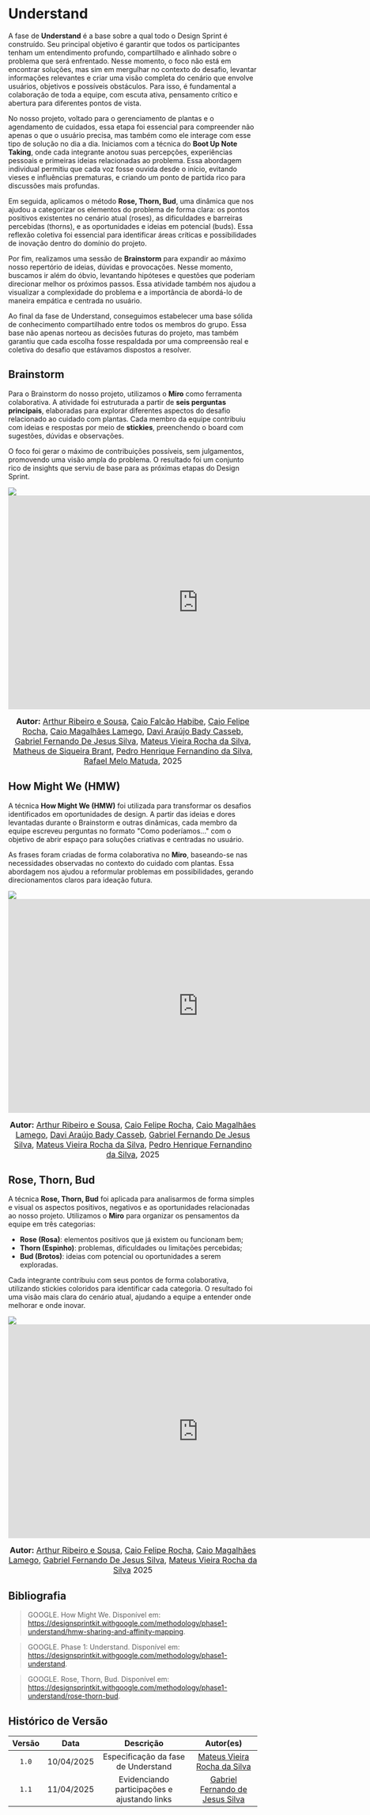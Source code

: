 # Understand

A fase de **Understand** é a base sobre a qual todo o Design Sprint é construído. Seu principal objetivo é garantir que todos os participantes tenham um entendimento profundo, compartilhado e alinhado sobre o problema que será enfrentado. Nesse momento, o foco não está em encontrar soluções, mas sim em mergulhar no contexto do desafio, levantar informações relevantes e criar uma visão completa do cenário que envolve usuários, objetivos e possíveis obstáculos. Para isso, é fundamental a colaboração de toda a equipe, com escuta ativa, pensamento crítico e abertura para diferentes pontos de vista.

No nosso projeto, voltado para o gerenciamento de plantas e o agendamento de cuidados, essa etapa foi essencial para compreender não apenas o que o usuário precisa, mas também como ele interage com esse tipo de solução no dia a dia. Iniciamos com a técnica do **Boot Up Note Taking**, onde cada integrante anotou suas percepções, experiências pessoais e primeiras ideias relacionadas ao problema. Essa abordagem individual permitiu que cada voz fosse ouvida desde o início, evitando vieses e influências prematuras, e criando um ponto de partida rico para discussões mais profundas.

Em seguida, aplicamos o método **Rose, Thorn, Bud**, uma dinâmica que nos ajudou a categorizar os elementos do problema de forma clara: os pontos positivos existentes no cenário atual (roses), as dificuldades e barreiras percebidas (thorns), e as oportunidades e ideias em potencial (buds). Essa reflexão coletiva foi essencial para identificar áreas críticas e possibilidades de inovação dentro do domínio do projeto.

Por fim, realizamos uma sessão de **Brainstorm** para expandir ao máximo nosso repertório de ideias, dúvidas e provocações. Nesse momento, buscamos ir além do óbvio, levantando hipóteses e questões que poderiam direcionar melhor os próximos passos. Essa atividade também nos ajudou a visualizar a complexidade do problema e a importância de abordá-lo de maneira empática e centrada no usuário.

Ao final da fase de Understand, conseguimos estabelecer uma base sólida de conhecimento compartilhado entre todos os membros do grupo. Essa base não apenas norteou as decisões futuras do projeto, mas também garantiu que cada escolha fosse respaldada por uma compreensão real e coletiva do desafio que estávamos dispostos a resolver.

## Brainstorm

Para o Brainstorm do nosso projeto, utilizamos o **Miro** como ferramenta colaborativa. A atividade foi estruturada a partir de **seis perguntas principais**, elaboradas para explorar diferentes aspectos do desafio relacionado ao cuidado com plantas. Cada membro da equipe contribuiu com ideias e respostas por meio de **stickies**, preenchendo o board com sugestões, dúvidas e observações.

O foco foi gerar o máximo de contribuições possíveis, sem julgamentos, promovendo uma visão ampla do problema. O resultado foi um conjunto rico de insights que serviu de base para as próximas etapas do Design Sprint.

<img src="./assets/brainstorm.jpg" />

<iframe width="768" height="432" src="https://miro.com/app/embed/uXjVIG9iqTs=/?pres=1&frameId=3458764623738653172&embedId=306523643298" frameborder="0" scrolling="no" allow="fullscreen; clipboard-read; clipboard-write" allowfullscreen></iframe>

<font size="3"><p style="text-align: center"><b>Autor:</b>  [Arthur Ribeiro e Sousa][artrsousa1], [Caio Falcão Habibe][CaioHabibe], [Caio Felipe Rocha][caio-felipee], [Caio Magalhães Lamego][caiolamego], [Davi Araújo Bady Casseb][dcasseb], [Gabriel Fernando De Jesus Silva][MMcLovin], [Mateus Vieira Rocha da Silva][mateusvrs], [Matheus de Siqueira Brant][MatheussBrant], [Pedro Henrique Fernandino da Silva][PedroHenrique061], [Rafael Melo Matuda][rmatuda], 2025</p></font>

## How Might We (HMW)

A técnica **How Might We (HMW)** foi utilizada para transformar os desafios identificados em oportunidades de design. A partir das ideias e dores levantadas durante o Brainstorm e outras dinâmicas, cada membro da equipe escreveu perguntas no formato "Como poderíamos..." com o objetivo de abrir espaço para soluções criativas e centradas no usuário.

As frases foram criadas de forma colaborativa no **Miro**, baseando-se nas necessidades observadas no contexto do cuidado com plantas. Essa abordagem nos ajudou a reformular problemas em possibilidades, gerando direcionamentos claros para ideação futura.

<img src="./assets/hmw.jpg" />

<iframe width="768" height="432" src="https://miro.com/app/embed/uXjVIG9iqTs=/?pres=1&frameId=3458764623738653497&embedId=372914487578" frameborder="0" scrolling="no" allow="fullscreen; clipboard-read; clipboard-write" allowfullscreen></iframe>

<font size="3"><p style="text-align: center"><b>Autor:</b> [Arthur Ribeiro e Sousa][artrsousa1], [Caio Felipe Rocha][caio-felipee], [Caio Magalhães Lamego][caiolamego], [Davi Araújo Bady Casseb][dcasseb], [Gabriel Fernando De Jesus Silva][MMcLovin], [Mateus Vieira Rocha da Silva][mateusvrs], [Pedro Henrique Fernandino da Silva][PedroHenrique061], 2025</p></font>

## Rose, Thorn, Bud

A técnica **Rose, Thorn, Bud** foi aplicada para analisarmos de forma simples e visual os aspectos positivos, negativos e as oportunidades relacionadas ao nosso projeto. Utilizamos o **Miro** para organizar os pensamentos da equipe em três categorias:

- **Rose (Rosa)**: elementos positivos que já existem ou funcionam bem;
- **Thorn (Espinho)**: problemas, dificuldades ou limitações percebidas;
- **Bud (Brotos)**: ideias com potencial ou oportunidades a serem exploradas.

Cada integrante contribuiu com seus pontos de forma colaborativa, utilizando stickies coloridos para identificar cada categoria. O resultado foi uma visão mais clara do cenário atual, ajudando a equipe a entender onde melhorar e onde inovar.

<img src="./assets/rodthornbud.png" />

<iframe width="768" height="432" src="https://miro.com/app/embed/uXjVIG9iqTs=/?pres=1&frameId=3458764623739251695&embedId=907861629269" frameborder="0" scrolling="no" allow="fullscreen; clipboard-read; clipboard-write" allowfullscreen></iframe>

<font size="3"><p style="text-align: center"><b>Autor:</b> [Arthur Ribeiro e Sousa][artrsousa1], [Caio Felipe Rocha][caio-felipee], [Caio Magalhães Lamego][caiolamego], [Gabriel Fernando De Jesus Silva][MMcLovin], [Mateus Vieira Rocha da Silva][mateusvrs] 2025</p></font>

## Bibliografia

> GOOGLE. How Might We. Disponível em: https://designsprintkit.withgoogle.com/methodology/phase1-understand/hmw-sharing-and-affinity-mapping.

> GOOGLE. Phase 1: Understand. Disponível em: https://designsprintkit.withgoogle.com/methodology/phase1-understand.

> GOOGLE. Rose, Thorn, Bud. Disponível em: https://designsprintkit.withgoogle.com/methodology/phase1-understand/rose-thorn-bud.

## Histórico de Versão

| Versão | Data | Descrição | Autor(es) |
| :-: | :-: | :-: | :-: |
| `1.0` | 10/04/2025  | Especificação da fase de Understand | [Mateus Vieira Rocha da Silva][mateusvrs] |
| `1.1` | 11/04/2025  | Evidenciando participações e ajustando links | [Gabriel Fernando de Jesus Silva][MMcLovin] |

[artrsousa1]: https://github.com/artrsousa1  
[CaioHabibe]: https://github.com/CaioHabibe  
[caio-felipee]: https://github.com/caio-felipee  
[caiolamego]: https://github.com/caiolamego  
[dcasseb]: https://github.com/dcasseb  
[MMcLovin]: https://github.com/MMcLovin  
[mateusvrs]: https://github.com/mateusvrs  
[MatheussBrant]: https://github.com/MatheussBrant  
[PedroHenrique061]: https://github.com/PedroHenrique061  
[rmatuda]: https://github.com/rmatuda  